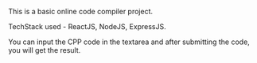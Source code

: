 This is a basic online code compiler project.

TechStack used - ReactJS, NodeJS, ExpressJS.

You can input the CPP code in the textarea and after submitting the code, you will get the result.

